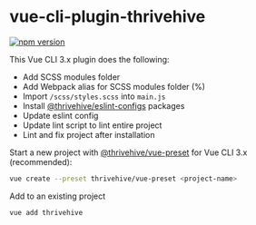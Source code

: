 # vue-cli-plugin-thrivehive

[![npm version](https://badge.fury.io/js/vue-cli-plugin-thrivehive.svg)](https://badge.fury.io/js/vue-cli-plugin-thrivehive)

This Vue CLI 3.x plugin does the following:

- Add SCSS modules folder
- Add Webpack alias for SCSS modules folder (%)
- Import `/scss/styles.scss` into `main.js`
- Install [@thrivehive/eslint-configs](https://github.com/thrivehive/eslint-configs) packages
- Update eslint config
- Update lint script to lint entire project
- Lint and fix project after installation

Start a new project with [@thrivehive/vue-preset](https://github.com/thrivehive/vue-preset) for Vue CLI 3.x (recommended):

```bash
vue create --preset thrivehive/vue-preset <project-name>
```

Add to an existing project
```bash
vue add thrivehive
```
